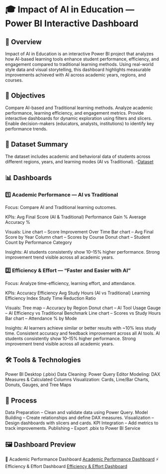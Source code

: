 # 🎓 Impact of AI in Education — Power BI Interactive Dashboard
## 📘 Overview
Impact of AI in Education is an interactive Power BI project that analyzes how AI-based learning tools enhance student performance, efficiency, and engagement compared to traditional learning methods.
Using real-world style data and visual storytelling, this dashboard highlights measurable improvements achieved with AI across academic years, regions, and courses.

## 🎯 Objectives
Compare AI-based and Traditional learning methods.
Analyze academic performance, learning efficiency, and engagement metrics.
Provide interactive dashboards for dynamic exploration using filters and slicers.
Enable decision-makers (educators, analysts, institutions) to identify key performance trends.

## 🧠 Dataset Summary
The dataset includes academic and behavioral data of students across different regions, years, and learning modes (AI vs Traditional).
-<a href="https://github.com/hiran0511/Impact_Of_AI_In_Education/blob/main/AI_Data.csv">Dataset</a>

## 📊 Dashboards
### 1️⃣ Academic Performance — AI vs Traditional
Focus: Compare AI and Traditional learning outcomes.

KPIs:
Avg Final Score (AI & Traditional)
Performance Gain %
Average Accuracy %

Visuals:
Line chart – Score Improvement Over Time
Bar chart – Avg Final Score by Year
Column chart – Scores by Course
Donut chart – Student Count by Performance Category

Insights:
AI students consistently show 10–15% higher performance.
Strong improvement trend visible across all academic years.

### 2️⃣ Efficiency & Effort — “Faster and Easier with AI”
Focus: Analyze time-efficiency, learning effort, and attendance.

KPIs:
Accuracy Efficiency
Avg Study Hours (AI vs Traditional)
Learning Efficiency Index
Study Time Reduction Ratio

Visuals:
Tree map – Accuracy by Region
Donut chart – AI Tool Usage
Gauge – AI Efficiency vs Traditional Benchmark
Line chart – Scores vs Study Hours
Bar chart – Attendance % by Mode

Insights:
AI learners achieve similar or better results with ~10% less study time.
Consistent accuracy and feedback improvement across all AI tools.
AI students consistently show 10–15% higher performance.
Strong improvement trend visible across all academic years.

## 🛠️ Tools & Technologies
Power BI Desktop (.pbix)
Data Cleaning: Power Query Editor
Modeling: DAX Measures & Calculated Columns
Visualization: Cards, Line/Bar Charts, Donuts, Gauges, and Tree Maps

## 🧾 Process
Data Preparation – Clean and validate data using Power Query.
Model Building – Create relationships and define DAX measures.
Visualization – Design dashboards with slicers and cards.
KPI Integration – Add metrics to track improvements.
Publishing – Export .pbix to Power BI Service

## 🖼️ Dashboard Preview
🧩 Academic Performance Dashboard
<a href="https://github.com/hiran0511/Impact_Of_AI_In_Education/blob/main/1.png">Academic Performance Dashboard</a>
⚡ Efficiency & Effort Dashboard
<a href="https://github.com/hiran0511/Impact_Of_AI_In_Education/blob/main/2.png">Efficiency & Effort Dashboard</a>


